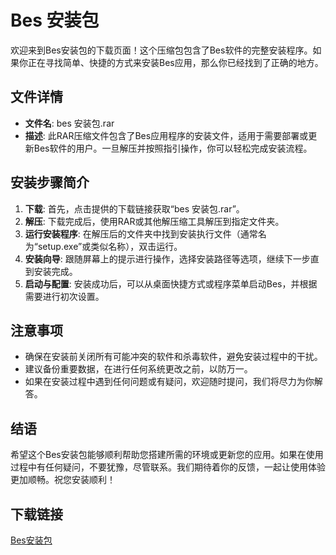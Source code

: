 # Bes 安装包

欢迎来到Bes安装包的下载页面！这个压缩包包含了Bes软件的完整安装程序。如果你正在寻找简单、快捷的方式来安装Bes应用，那么你已经找到了正确的地方。

## 文件详情

- **文件名**: bes 安装包.rar
- **描述**: 此RAR压缩文件包含了Bes应用程序的安装文件，适用于需要部署或更新Bes软件的用户。一旦解压并按照指引操作，你可以轻松完成安装流程。
  
## 安装步骤简介

1. **下载**: 首先，点击提供的下载链接获取“bes 安装包.rar”。
2. **解压**: 下载完成后，使用RAR或其他解压缩工具解压到指定文件夹。
3. **运行安装程序**: 在解压后的文件夹中找到安装执行文件（通常名为“setup.exe”或类似名称），双击运行。
4. **安装向导**: 跟随屏幕上的提示进行操作，选择安装路径等选项，继续下一步直到安装完成。
5. **启动与配置**: 安装成功后，可以从桌面快捷方式或程序菜单启动Bes，并根据需要进行初次设置。

## 注意事项

- 确保在安装前关闭所有可能冲突的软件和杀毒软件，避免安装过程中的干扰。
- 建议备份重要数据，在进行任何系统更改之前，以防万一。
- 如果在安装过程中遇到任何问题或有疑问，欢迎随时提问，我们将尽力为你解答。

## 结语

希望这个Bes安装包能够顺利帮助您搭建所需的环境或更新您的应用。如果在使用过程中有任何疑问，不要犹豫，尽管联系。我们期待着你的反馈，一起让使用体验更加顺畅。祝您安装顺利！

## 下载链接

[Bes安装包](https://pan.quark.cn/s/32f2b823e781)